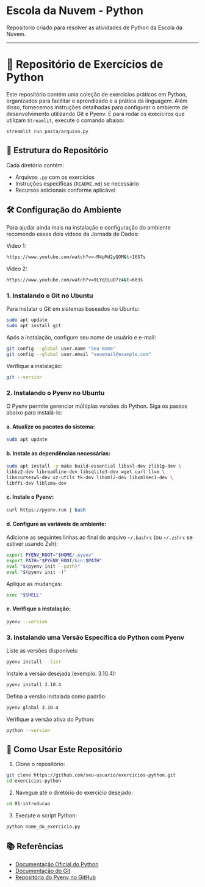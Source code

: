 # Escola da Nuvem - Python
Repositorio criado para resolver as atividades de Python da Escola da Nuvem.

---

# 🐍 Repositório de Exercícios de Python

Este repositório contém uma coleção de exercícios práticos em Python, organizados para facilitar o aprendizado e a prática da linguagem. Além disso, fornecemos instruções detalhadas para configurar o ambiente de desenvolvimento utilizando Git e Pyenv.
E para rodar os execíciros que utilizam `Streamlit`, execute o comando abaixo:

```bash
streamlit run pasta/arquivo.py
```

## 📁 Estrutura do Repositório

Cada diretório contém:
- Arquivos `.py` com os exercícios
- Instruções específicas (`README.md`) se necessário
- Recursos adicionais conforme aplicável

## 🛠️ Configuração do Ambiente

Para ajudar ainda mais na instalação e configuração do ambiente recomendo esses dois videos da Jornada de Dados:

Video 1:
```bash
https://www.youtube.com/watch?v=-M4pMd2yQOM&t=1657s
```
Video 2:
```bash
https://www.youtube.com/watch?v=9LYqtLuD7z4&t=683s
```

### 1. Instalando o Git no Ubuntu

Para instalar o Git em sistemas baseados no Ubuntu:

```bash
sudo apt update
sudo apt install git
````

Após a instalação, configure seu nome de usuário e e-mail:

```bash
git config --global user.name "Seu Nome"
git config --global user.email "seuemail@example.com"
```

Verifique a instalação:

```bash
git --version
```

### 2. Instalando o Pyenv no Ubuntu

O Pyenv permite gerenciar múltiplas versões do Python. Siga os passos abaixo para instalá-lo:

#### a. Atualize os pacotes do sistema:

```bash
sudo apt update
```

#### b. Instale as dependências necessárias:

```bash
sudo apt install -y make build-essential libssl-dev zlib1g-dev \
libbz2-dev libreadline-dev libsqlite3-dev wget curl llvm \
libncursesw5-dev xz-utils tk-dev libxml2-dev libxmlsec1-dev \
libffi-dev liblzma-dev
```

#### c. Instale o Pyenv:

```bash
curl https://pyenv.run | bash
```

#### d. Configure as variáveis de ambiente:

Adicione as seguintes linhas ao final do arquivo `~/.bashrc` (ou `~/.zshrc` se estiver usando Zsh):

```bash
export PYENV_ROOT="$HOME/.pyenv"
export PATH="$PYENV_ROOT/bin:$PATH"
eval "$(pyenv init --path)"
eval "$(pyenv init -)"
```

Aplique as mudanças:

```bash
exec "$SHELL"
```

#### e. Verifique a instalação:

```bash
pyenv --version
```

### 3. Instalando uma Versão Específica do Python com Pyenv

Liste as versões disponíveis:

```bash
pyenv install --list
```

Instale a versão desejada (exemplo: 3.10.4):

```bash
pyenv install 3.10.4
```

Defina a versão instalada como padrão:

```bash
pyenv global 3.10.4
```

Verifique a versão ativa do Python:

```bash
python --version
```

## 🚀 Como Usar Este Repositório

1. Clone o repositório:

```bash
git clone https://github.com/seu-usuario/exercicios-python.git
cd exercicios-python
```

2. Navegue até o diretório do exercício desejado:

```bash
cd 01-introducao
```

3. Execute o script Python:

```bash
python nome_do_exercicio.py
```

## 📚 Referências

* [Documentação Oficial do Python](https://docs.python.org/pt-br/3/)
* [Documentação do Git](https://git-scm.com/doc)
* [Repositório do Pyenv no GitHub](https://github.com/pyenv/pyenv)


